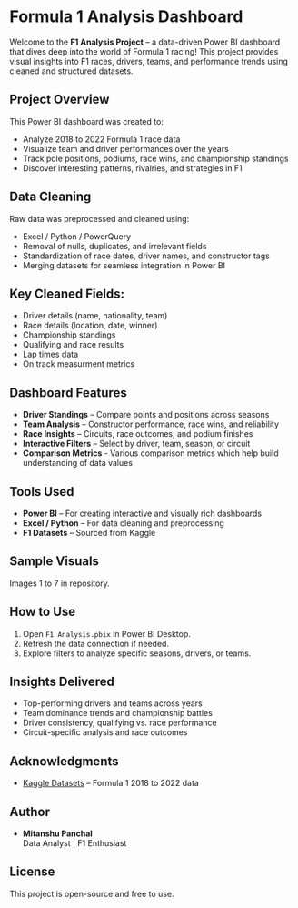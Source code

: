 # Formula 1 Analysis Dashboard

Welcome to the **F1 Analysis Project** – a data-driven Power BI dashboard that dives deep into the world of Formula 1 racing! This project provides visual insights into F1 races, drivers, teams, and performance trends using cleaned and structured datasets.

## Project Overview

This Power BI dashboard was created to:
- Analyze 2018 to 2022 Formula 1 race data
- Visualize team and driver performances over the years
- Track pole positions, podiums, race wins, and championship standings
- Discover interesting patterns, rivalries, and strategies in F1

## Data Cleaning

Raw data was preprocessed and cleaned using:
- Excel / Python / PowerQuery
- Removal of nulls, duplicates, and irrelevant fields
- Standardization of race dates, driver names, and constructor tags
- Merging datasets for seamless integration in Power BI

## Key Cleaned Fields:
- Driver details (name, nationality, team)
- Race details (location, date, winner)
- Championship standings
- Qualifying and race results
- Lap times data
- On track measurment metrics


## Dashboard Features

- **Driver Standings** – Compare points and positions across seasons
- **Team Analysis** – Constructor performance, race wins, and reliability
- **Race Insights** – Circuits, race outcomes, and podium finishes
- **Interactive Filters** – Select by driver, team, season, or circuit
- **Comparison Metrics** - Various comparison metrics which help build understanding of data values

## Tools Used

- **Power BI** – For creating interactive and visually rich dashboards
- **Excel / Python** – For data cleaning and preprocessing
- **F1 Datasets** – Sourced from Kaggle

## Sample Visuals

Images 1 to 7 in repository.

## How to Use

1. Open `F1 Analysis.pbix` in Power BI Desktop.
2. Refresh the data connection if needed.
3. Explore filters to analyze specific seasons, drivers, or teams.

## Insights Delivered

- Top-performing drivers and teams across years
- Team dominance trends and championship battles
- Driver consistency, qualifying vs. race performance
- Circuit-specific analysis and race outcomes

## Acknowledgments

- [Kaggle Datasets](https://www.kaggle.com/) – Formula 1 2018 to 2022 data

## Author

- **Mitanshu Panchal**  
  Data Analyst | F1 Enthusiast

## License

This project is open-source and free to use.



